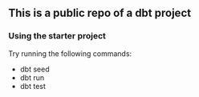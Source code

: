 ## This is a public repo of a dbt project

### Using the starter project

Try running the following commands:
- dbt seed
- dbt run
- dbt test
